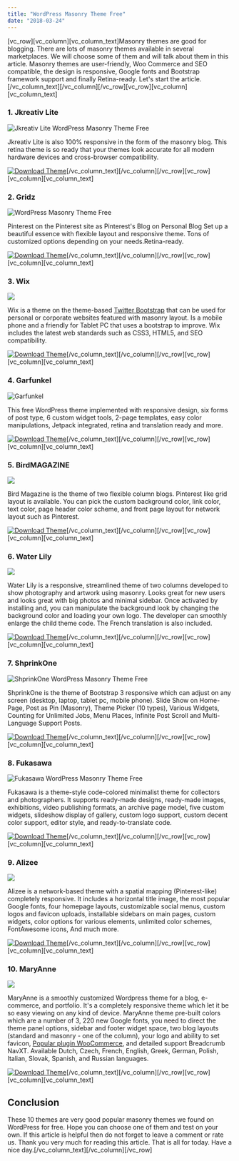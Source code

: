 ```yaml
---
title: "WordPress Masonry Theme Free"
date: "2018-03-24"
---
```


\[vc_row\]\[vc_column\]\[vc_column_text\]Masonry themes are good for blogging. There are lots of masonry themes available in several marketplaces. We will choose some of them and will talk about them in this article. Masonry themes are user-friendly, Woo Commerce and SEO compatible, the design is responsive, Google fonts and Bootstrap framework support and finally Retina-ready. Let's start the article.\[/vc_column_text\]\[/vc_column\]\[/vc_row\]\[vc_row\]\[vc_column\]\[vc_column_text\]

### 1\. Jkreativ Lite

![Jkreativ Lite WordPress Masonry Theme Free](/assets/blog/images/screenshot.png)

Jkreativ Lite is also 100% responsive in the form of the masonry blog. This retina theme is so ready that your themes look accurate for all modern hardware devices and cross-browser compatibility.

[![Download Theme](/assets/blog/images/Download-Theme.png)](https://downloads.wordpress.org/theme/jkreativ-lite.1.0.5.3.zip)\[/vc_column_text\]\[/vc_column\]\[/vc_row\]\[vc_row\]\[vc_column\]\[vc_column_text\]

### 2\. Gridz

![WordPress Masonry Theme Free](/assets/blog/images/screenshot-1.png)

Pinterest on the Pinterest site as Pinterest's Blog on Personal Blog Set up a beautiful essence with flexible layout and responsive theme. Tons of customized options depending on your needs.Retina-ready.

[![Download Theme](/assets/blog/images/Download-Theme.png)](https://downloads.wordpress.org/theme/gridz.1.0.5.zip)\[/vc_column_text\]\[/vc_column\]\[/vc_row\]\[vc_row\]\[vc_column\]\[vc_column_text\]

### 3\. Wix

![](/assets/blog/images/screenshot-2.png)

Wix is a theme on the theme-based [Twitter Bootstrap](<https://en.wikipedia.org/wiki/Bootstrap_(front-end_framework)>) that can be used for personal or corporate websites featured with masonry layout. Is a mobile phone and a friendly for Tablet PC that uses a bootstrap to improve. Wix includes the latest web standards such as CSS3, HTML5, and SEO compatibility.

[![Download Theme](/assets/blog/images/Download-Theme.png)](https://downloads.wordpress.org/theme/wix.2.0.zip)\[/vc_column_text\]\[/vc_column\]\[/vc_row\]\[vc_row\]\[vc_column\]\[vc_column_text\]

### 4\. Garfunkel

![ Garfunkel](/assets/blog/images/garfunkel.png)

This free WordPress theme implemented with responsive design, six forms of post type, 6 custom widget tools, 2-page templates, easy color manipulations, Jetpack integrated, retina and translation ready and more.

[![Download Theme](/assets/blog/images/Download-Theme.png)](https://downloads.wordpress.org/theme/garfunkel.1.12.zip)\[/vc_column_text\]\[/vc_column\]\[/vc_row\]\[vc_row\]\[vc_column\]\[vc_column_text\]

### 5\. BirdMAGAZINE

![](/assets/blog/images/screenshot-3.png)

Bird Magazine is the theme of two flexible column blogs. Pinterest like grid layout is available. You can pick the custom background color, link color, text color, page header color scheme, and front page layout for network layout such as Pinterest.

[![Download Theme](/assets/blog/images/Download-Theme.png)](https://downloads.wordpress.org/theme/birdmagazine.1.04.zip)\[/vc_column_text\]\[/vc_column\]\[/vc_row\]\[vc_row\]\[vc_column\]\[vc_column_text\]

### 6\. Water Lily

![](/assets/blog/images/screenshot.jpg)

Water Lily is a responsive, streamlined theme of two columns developed to show photography and artwork using masonry. Looks great for new users and looks great with big photos and minimal sidebar. Once activated by installing and, you can manipulate the background look by changing the background color and loading your own logo. The developer can smoothly enlarge the child theme code. The French translation is also included.

[![Download Theme](/assets/blog/images/Download-Theme.png)](https://downloads.wordpress.org/theme/water-lily.1.4.zip)\[/vc_column_text\]\[/vc_column\]\[/vc_row\]\[vc_row\]\[vc_column\]\[vc_column_text\]

### 7\. ShprinkOne

![ShprinkOne WordPress Masonry Theme Free](/assets/blog/images/screenshot-4.png)

ShprinkOne is the theme of Bootstrap 3 responsive which can adjust on any screen (desktop, laptop, tablet pc, mobile phone). Slide Show on Home-Page, Post as Pin (Masonry), Theme Picker (10 types), Various Widgets, Counting for Unlimited Jobs, Menu Places, Infinite Post Scroll and Multi-Language Support Posts.

[![Download Theme](/assets/blog/images/Download-Theme.png)](https://downloads.wordpress.org/theme/shprink-one.2.4.1.zip)\[/vc_column_text\]\[/vc_column\]\[/vc_row\]\[vc_row\]\[vc_column\]\[vc_column_text\]

### 8\. Fukasawa

![Fukasawa WordPress Masonry Theme Free](/assets/blog/images/screenshot-5.png)

Fukasawa is a theme-style code-colored minimalist theme for collectors and photographers. It supports ready-made designs, ready-made images, exhibitions, video publishing formats, an archive page model, five custom widgets, slideshow display of gallery, custom logo support, custom decent color support, editor style, and ready-to-translate code.

[![Download Theme](/assets/blog/images/Download-Theme.png)](https://downloads.wordpress.org/theme/fukasawa.1.12.zip)\[/vc_column_text\]\[/vc_column\]\[/vc_row\]\[vc_row\]\[vc_column\]\[vc_column_text\]

### 9\. Alizee

![](/assets/blog/images/screenshot-6.png)

Alizee is a network-based theme with a spatial mapping (Pinterest-like) completely responsive. It includes a horizontal title image, the most popular Google fonts, four homepage layouts, customizable social menus, custom logos and favicon uploads, installable sidebars on main pages, custom widgets, color options for various elements, unlimited color schemes, FontAwesome icons, And much more.

[![Download Theme](/assets/blog/images/Download-Theme.png)](https://downloads.wordpress.org/theme/alizee.1.08.zip)\[/vc_column_text\]\[/vc_column\]\[/vc_row\]\[vc_row\]\[vc_column\]\[vc_column_text\]

### 10\. MaryAnne

![](/assets/blog/images/screenshot-7.png)

MaryAnne is a smoothly customized Wordpress theme for a blog, e-commerce, and portfolio. It's a completely responsive theme which let it be so easy viewing on any kind of device. MaryAnne theme pre-built colors which are a number of 3, 220 new Google fonts, you need to direct the theme panel options, sidebar and footer widget space, two blog layouts (standard and masonry - one of the column), your logo and ability to set favicon, [Popular plugin WooCommerce](https://redq.io/blog/woocommerce-booking-plugin/), and detailed support Breadcrumb NavXT. Available Dutch, Czech, French, English, Greek, German, Polish, Italian, Slovak, Spanish, and Russian languages.

[![Download Theme](/assets/blog/images/Download-Theme.png)](https://downloads.wordpress.org/theme/maryanne.1.1.7.zip)\[/vc_column_text\]\[/vc_column\]\[/vc_row\]\[vc_row\]\[vc_column\]\[vc_column_text\]

## Conclusion

These 10 themes are very good popular masonry themes we found on WordPress for free. Hope you can choose one of them and test on your own. If this article is helpful then do not forget to leave a comment or rate us. Thank you very much for reading this article. That is all for today. Have a nice day.\[/vc_column_text\]\[/vc_column\]\[/vc_row\]
